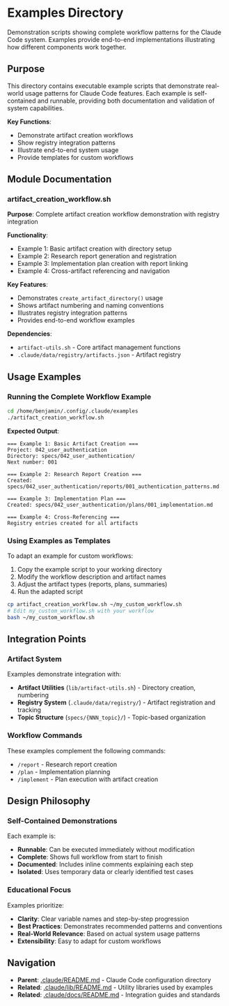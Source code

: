 # Examples Directory

Demonstration scripts showing complete workflow patterns for the Claude Code system. Examples provide end-to-end implementations illustrating how different components work together.

## Purpose

This directory contains executable example scripts that demonstrate real-world usage patterns for Claude Code features. Each example is self-contained and runnable, providing both documentation and validation of system capabilities.

**Key Functions**:
- Demonstrate artifact creation workflows
- Show registry integration patterns
- Illustrate end-to-end system usage
- Provide templates for custom workflows

## Module Documentation

### artifact_creation_workflow.sh
**Purpose**: Complete artifact creation workflow demonstration with registry integration

**Functionality**:
- Example 1: Basic artifact creation with directory setup
- Example 2: Research report generation and registration
- Example 3: Implementation plan creation with report linking
- Example 4: Cross-artifact referencing and navigation

**Key Features**:
- Demonstrates `create_artifact_directory()` usage
- Shows artifact numbering and naming conventions
- Illustrates registry integration patterns
- Provides end-to-end workflow examples

**Dependencies**:
- `artifact-utils.sh` - Core artifact management functions
- `.claude/data/registry/artifacts.json` - Artifact registry

## Usage Examples

### Running the Complete Workflow Example

```bash
cd /home/benjamin/.config/.claude/examples
./artifact_creation_workflow.sh
```

**Expected Output**:
```
=== Example 1: Basic Artifact Creation ===
Project: 042_user_authentication
Directory: specs/042_user_authentication/
Next number: 001

=== Example 2: Research Report Creation ===
Created: specs/042_user_authentication/reports/001_authentication_patterns.md

=== Example 3: Implementation Plan ===
Created: specs/042_user_authentication/plans/001_implementation.md

=== Example 4: Cross-Referencing ===
Registry entries created for all artifacts
```

### Using Examples as Templates

To adapt an example for custom workflows:

1. Copy the example script to your working directory
2. Modify the workflow description and artifact names
3. Adjust the artifact types (reports, plans, summaries)
4. Run the adapted script

```bash
cp artifact_creation_workflow.sh ~/my_custom_workflow.sh
# Edit my_custom_workflow.sh with your workflow
bash ~/my_custom_workflow.sh
```

## Integration Points

### Artifact System
Examples demonstrate integration with:
- **Artifact Utilities** (`lib/artifact-utils.sh`) - Directory creation, numbering
- **Registry System** (`.claude/data/registry/`) - Artifact registration and tracking
- **Topic Structure** (`specs/{NNN_topic}/`) - Topic-based organization

### Workflow Commands
These examples complement the following commands:
- `/report` - Research report creation
- `/plan` - Implementation planning
- `/implement` - Plan execution with artifact creation

## Design Philosophy

### Self-Contained Demonstrations
Each example is:
- **Runnable**: Can be executed immediately without modification
- **Complete**: Shows full workflow from start to finish
- **Documented**: Includes inline comments explaining each step
- **Isolated**: Uses temporary data or clearly identified test cases

### Educational Focus
Examples prioritize:
- **Clarity**: Clear variable names and step-by-step progression
- **Best Practices**: Demonstrates recommended patterns and conventions
- **Real-World Relevance**: Based on actual system usage patterns
- **Extensibility**: Easy to adapt for custom workflows

## Navigation

- **Parent**: [.claude/README.md](../README.md) - Claude Code configuration directory
- **Related**: [.claude/lib/README.md](../lib/README.md) - Utility libraries used by examples
- **Related**: [.claude/docs/README.md](../docs/README.md) - Integration guides and standards
